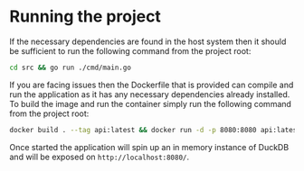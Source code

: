 # Running the project

If the necessary dependencies are found in the host system then it should be sufficient to run the following command from the project root:

```sh
cd src && go run ./cmd/main.go
```

If you are facing issues then the Dockerfile that is provided can compile and run the application as it has any
necessary dependencies already installed. To build the image and run the container simply run the following command from the project root:

```sh
docker build . --tag api:latest && docker run -d -p 8080:8080 api:latest
```

Once started the application will spin up an in memory instance of DuckDB and will be exposed on `http://localhost:8080/`.
